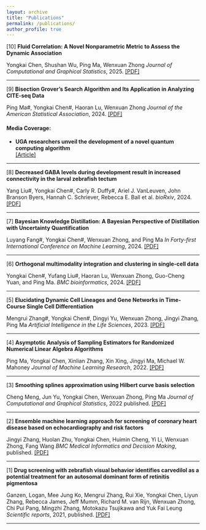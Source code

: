 ```yaml
---
layout: archive
title: "Publications"
permalink: /publications/
author_profile: true
---
```

[10] **Fluid Correlation: A Novel Nonparametric Metric to Assess the Dynamic Association**
  
Yongkai Chen, Shushan Wu, Ping Ma, Wenxuan Zhong
*Journal of Computational and Graphical Statistics*, 2025. [[PDF]](https://www.tandfonline.com/doi/full/10.1080/10618600.2024.2444373)

---

[9] **Bisection Grover’s Search Algorithm and Its Application in Analyzing CITE-seq Data**
  
 Ping Ma#, Yongkai Chen#, Haoran Lu, Wenxuan Zhong
 *Journal of the American Statistical Association*, 2024. [[PDF]](https://www.tandfonline.com/doi/full/10.1080/01621459.2024.2404259)

   #### Media Coverage:  
   * **UGA researchers unveil the development of a novel quantum computing algorithm**  
     [[Article]](https://franklin.uga.edu/news/stories/2024/uga-researchers-unveil-development-novel-quantum-computing-algorithm)

---

[8] **Decreased GABA levels during development result in increased connectivity in the larval zebrafish tectum**
  
Yang Liu#, Yongkai Chen#, Carly R. Duffy#, Ariel J. VanLeuven, John Branson Byers, Hannah C. Schriever, Rebecca E. Ball et al.
*bioRxiv*, 2024.[[PDF]](https://www.biorxiv.org/content/10.1101/2024.09.11.612511v1.abstract)

---

[7] **Bayesian Knowledge Distillation: A Bayesian Perspective of Distillation with Uncertainty Quantification**

Luyang Fang#, Yongkai Chen#, Wenxuan Zhong, and Ping Ma
*In Forty-first International Conference on Machine Learning*, 2024. [[PDF]](https://openreview.net/forum?id=knZ4NYzGUd)

---

[6] **Orthogonal multimodality integration and clustering in single-cell data**

 Yongkai Chen#, Yufang Liu#, Haoran Lu, Wenxuan Zhong, Guo-Cheng Yuan, and Ping Ma.
 *BMC bioinformatics*, 2024. [[PDF]](https://link.springer.com/article/10.1186/s12859-024-05773-y)

---

[5] **Elucidating Dynamic Cell Lineages and Gene Networks in Time-Course Single Cell Differentiation**

Mengrui Zhang#, Yongkai Chen#, Dingyi Yu, Wenxuan Zhong, Jingyi Zhang, Ping Ma
*Artificial Intelligence in the Life Sciences*, 2023. [[PDF]](https://www.sciencedirect.com/science/article/pii/S2667318523000120)

---
[4] **Asymptotic Analysis of Sampling Estimators for Randomized Numerical Linear Algebra Algorithms**

Ping Ma, Yongkai Chen, Xinlian Zhang, Xin Xing, Jingyi Ma, Michael W. Mahoney
*Journal of Machine Learning Research*, 2022. [[PDF]](https://jmlr.org/papers/v23/20-219.html)

---
[3] **Smoothing splines approximation using Hilbert curve basis selection**

Cheng Meng, Jun Yu, Yongkai Chen, Wenxuan Zhong, Ping Ma
*Journal of Computational and Graphical Statistics*, 2022 published. [[PDF]](https://www.tandfonline.com/doi/full/10.1080/10618600.2021.2002161)

---
[2] **Ensemble machine learning approach for screening of coronary heart disease based on echocardiography and risk factors**

Jingyi Zhang, Huolan Zhu, Yongkai Chen, Huimin Cheng, Yi Li, Wenxuan Zhong, Fang Wang
*BMC Medical Informatics and Decision Making*, published. [[PDF]](https://bmcmedinformdecismak.biomedcentral.com/articles/10.1186/s12911-021-01535-5)

---
[1] **Drug screening with zebrafish visual behavior identifies carvedilol as a potential treatment for an autosomal dominant form of retinitis pigmentosa**

Ganzen, Logan, Mee Jung Ko, Mengrui Zhang, Rui Xie, Yongkai Chen, Liyun Zhang, Rebecca James, Jeff Mumm, Richard M. van Rijn, Wenxuan Zhong, Chi Pui Pang, Mingzhi Zhang, Motokazu Tsujikawa and Yuk Fai Leung
*Scientific reports*, 2021, published.  [[PDF]](https://www.nature.com/articles/s41598-021-89482-z)

---


